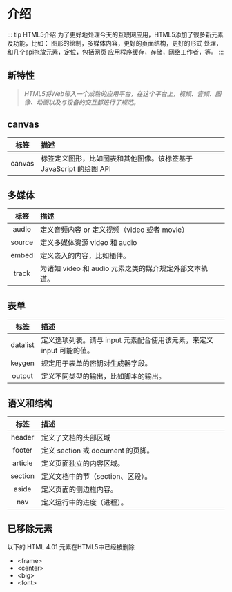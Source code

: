 <!-- <GlobalComponent title="HTML5介绍" msg="为了更好地处理今天的互联网应用，HTML5添加了很多新元素及功能，比如： 图形的绘制，多媒体内容，更好的页面结构，更好的形式 处理，和几个api拖放元素，定位，包括网页 应用程序缓存，存储，网络工作者，等。" :aShow="false" /> -->
# 介绍
::: tip HTML5介绍
为了更好地处理今天的互联网应用，HTML5添加了很多新元素及功能，比如： 图形的绘制，多媒体内容，更好的页面结构，更好的形式 处理，和几个api拖放元素，定位，包括网页 应用程序缓存，存储，网络工作者，等。
:::

## 新特性

>*HTML5将Web带入一个成熟的应用平台，在这个平台上，视频、音频、图像、动画以及与设备的交互都进行了规范。*

## canvas

标签|描述
:-:|:-
canvas|标签定义图形，比如图表和其他图像。该标签基于 JavaScript 的绘图 API

## 多媒体

标签|描述
:-:|:-
audio|定义音频内容 or 定义视频（video 或者 movie）
source|定义多媒体资源 video 和 audio
embed|定义嵌入的内容，比如插件。
track|为诸如 video 和 audio 元素之类的媒介规定外部文本轨道。

## 表单

标签|描述
:-:|:-
datalist|定义选项列表。请与 input 元素配合使用该元素，来定义 input 可能的值。
keygen|规定用于表单的密钥对生成器字段。
output|定义不同类型的输出，比如脚本的输出。

## 语义和结构

标签|描述
:-:|:-
header|定义了文档的头部区域
footer|定义 section 或 document 的页脚。
article|定义页面独立的内容区域。
section|定义文档中的节（section、区段）。
aside|定义页面的侧边栏内容。
nav|定义运行中的进度（进程）。

## 已移除元素
以下的 HTML 4.01 元素在HTML5中已经被删除
- \<frame>
- \<center>
- \<big>
- \<font>
  
<style>
table th:last-of-type {
	width: 100%;
}
</style>